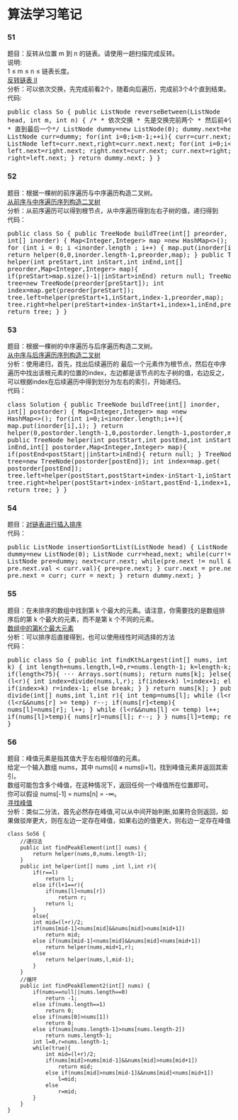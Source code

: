 # 算法学习笔记   
### 51
题目：反转从位置 m 到 n 的链表。请使用一趟扫描完成反转。  
说明:  
1 ≤ m ≤ n ≤ 链表长度。  
[反转链表 II](https://leetcode-cn.com/problems/reverse-linked-list-ii/description/)   
分析：可以依次交换，先完成前看2个，随着向后遍历，完成前3个4个直到结束。  
代码:<pre>public class So {
    public ListNode reverseBetween(ListNode head, int m, int n) {
        /*
        * 依次交换
        * 先是交换完前两个
        * 然后前4个
        * ...
        * 直到最后一个*/
        ListNode dummy=new ListNode(0);
        dummy.next=head;
        ListNode curr=dummy;
        for(int i=0;i<m-1;++i){
            curr=curr.next;
        }
        ListNode left=curr.next,right=curr.next.next;
        for(int i=0;i<n-m;++i){
            left.next=right.next;
            right.next=curr.next;
            curr.next=right;
            right=left.next;
        }
        return dummy.next;
    }
}
</pre>

### 52
题目：根据一棵树的前序遍历与中序遍历构造二叉树。  
[从前序与中序遍历序列构造二叉树](https://leetcode-cn.com/problems/construct-binary-tree-from-preorder-and-inorder-traversal/description/)  
分析：从前序遍历可以得到根节点，从中序遍历得到左右子树的值，递归得到  
代码：<pre>public class So {
    public TreeNode buildTree(int[] preorder, int[] inorder) {
        Map<Integer,Integer> map =new HashMap<>();
        for (int i = 0; i <inorder.length ; i++) {
            map.put(inorder[i], i);
        }
        return helper(0,0,inorder.length-1,preorder,map);
    }
    public TreeNode helper(int preStart,int inStart,int inEnd,int[] preorder,Map<Integer,Integer> map){
        if(preStart>map.size()-1||inStart>inEnd)
            return null;
        TreeNode tree=new TreeNode(preorder[preStart]);
        int index=map.get(preorder[preStart]);
        tree.left=helper(preStart+1,inStart,index-1,preorder,map);
        tree.right=helper(preStart+index-inStart+1,index+1,inEnd,preorder,map);
        return tree;
    }
}</pre>


### 53
题目：根据一棵树的中序遍历与后序遍历构造二叉树。  
[ 从中序与后序遍历序列构造二叉树](https://leetcode-cn.com/problems/construct-binary-tree-from-inorder-and-postorder-traversal/description/)  
分析：使用递归，首先，找出后续遍历的 最后一个元素作为根节点，然后在中序遍历中找出该根元素的位置的index，左边都是该节点的左子树的值，右边反之，可以根据index在后续遍历中得到划分为左右的索引，开始递归。   
代码：<pre>class Solution {
    public TreeNode buildTree(int[] inorder, int[] postorder) {
        Map<Integer,Integer> map =new HashMap<>();
        for(int i=0;i<inorder.length;i++){
            map.put(inorder[i],i);
        }
        return helper(0,postorder.length-1,0,postorder.length-1,postorder,map);
    }
    public TreeNode helper(int postStart,int postEnd,int inStart,int inEnd,int[] postorder,Map<Integer,Integer> map){
        if(postEnd<postStart||inStart>inEnd){
            return null;
        }
        TreeNode tree=new TreeNode(postorder[postEnd]);
        int index=map.get( postorder[postEnd]);
        tree.left=helper(postStart,postStart+index-inStart-1,inStart,index-1,postorder,map);
        tree.right=helper(postStart+index-inStart,postEnd-1,index+1,inEnd,postorder,map);
        return tree;
    }
}</pre>

### 54
题目：[对链表进行插入排序](https://leetcode-cn.com/problems/insertion-sort-list/description/)  
代码：<pre>public ListNode insertionSortList(ListNode head) {
        ListNode dummy=new ListNode(0);
        ListNode curr=head,next;
        while(curr!=null){
            ListNode pre=dummy;
            next=curr.next;
            while(pre.next != null && pre.next.val < curr.val){
                pre=pre.next;
            }
            curr.next = pre.next;
            pre.next = curr;
            curr = next;
        }
        return dummy.next;
    }</pre>
	
### 55
题目：在未排序的数组中找到第 k 个最大的元素。请注意，你需要找的是数组排序后的第 k 个最大的元素，而不是第 k 个不同的元素。   
[数组中的第K个最大元素](https://leetcode-cn.com/problems/kth-largest-element-in-an-array/description/)  
分析：可以排序后直接得到，也可以使用线性时间选择的方法  
代码：<pre>public class So {
    public int findKthLargest(int[] nums, int k) {
        int length=nums.length,l=0,r=nums.length-1;
        k=length-k;
        if(length<75){
       ···     Arrays.sort(nums);
            return nums[k];
        }else{
            while (l<r){
                int index=divide(nums,l,r);
                if(index<k)
                    l=index+1;
                else if(index>k)
                    r=index-1;
                else break;
            }
        }
        return nums[k];
    }
    public int divide(int[] nums,int l,int r){
        int temp=nums[l];
        while (l<r) {
            while (l<r&&nums[r] >= temp) r--;
            if(nums[r]<temp){
                nums[l]=nums[r];
                l++;
            }
            while (l<r&&nums[l] <= temp) l++;
           if(nums[l]>temp){
               nums[r]=nums[l];
               r--;
           }
        }
        nums[l]=temp;
        return l;
    }
}</pre>

### 56
题目：峰值元素是指其值大于左右相邻值的元素。  
给定一个输入数组 nums，其中 nums[i] ≠ nums[i+1]，找到峰值元素并返回其索引。  
数组可能包含多个峰值，在这种情况下，返回任何一个峰值所在位置即可。  
你可以假设 nums[-1] = nums[n] = -∞。  
[寻找峰值](https://leetcode-cn.com/problems/find-peak-element/description/)  
分析：类似二分法，首先必然存在峰值,可以从中间开始判断,如果符合则返回，如果做驳岸更大，则在左边一定存在峰值，如果右边的值更大，则右边一定存在峰值    
~~~
class So56 {
	//递归法
    public int findPeakElement(int[] nums) {
        return helper(nums,0,nums.length-1);
    }
    public int helper(int[] nums ,int l,int r){
        if(r==l)
            return l;
        else if(l+1==r){
            if(nums[l]<nums[r])
                return r;
            return l;
        }
        else{
        int mid=(l+r)/2;
        if(nums[mid-1]<nums[mid]&&nums[mid]>nums[mid+1])
            return mid;
        else if(nums[mid-1]<nums[mid]&&nums[mid]<nums[mid+1])
            return helper(nums,mid+1,r);
        else
            return helper(nums,l,mid-1);
        }
    }
	//循环
	public int findPeakElement2(int[] nums) {
        if(nums==null||nums.length==0)
            return -1;
        else if(nums.length==1)
            return 0;
        else if(nums[0]>nums[1])
            return 0;
        else if(nums[nums.length-1]>nums[nums.length-2])
            return nums.length-1;
        int l=0,r=nums.length-1;
        while(true){
            int mid=(l+r)/2;
            if(nums[mid]>nums[mid-1]&&nums[mid]>nums[mid+1])
                return mid;
            else if(nums[mid]>nums[mid-1]&&nums[mid]<nums[mid+1])
                l=mid;
            else
                r=mid;
        }
    }
}
~~~